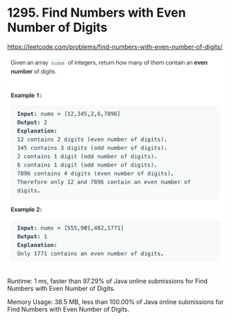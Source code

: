 # 1295. Find Numbers with Even Number of Digits

https://leetcode.com/problems/find-numbers-with-even-number-of-digits/

![image](image.png)

Runtime: 1 ms, faster than 97.29% of Java online submissions for Find Numbers with Even Number of Digits.

Memory Usage: 38.5 MB, less than 100.00% of Java online submissions for Find Numbers with Even Number of Digits.